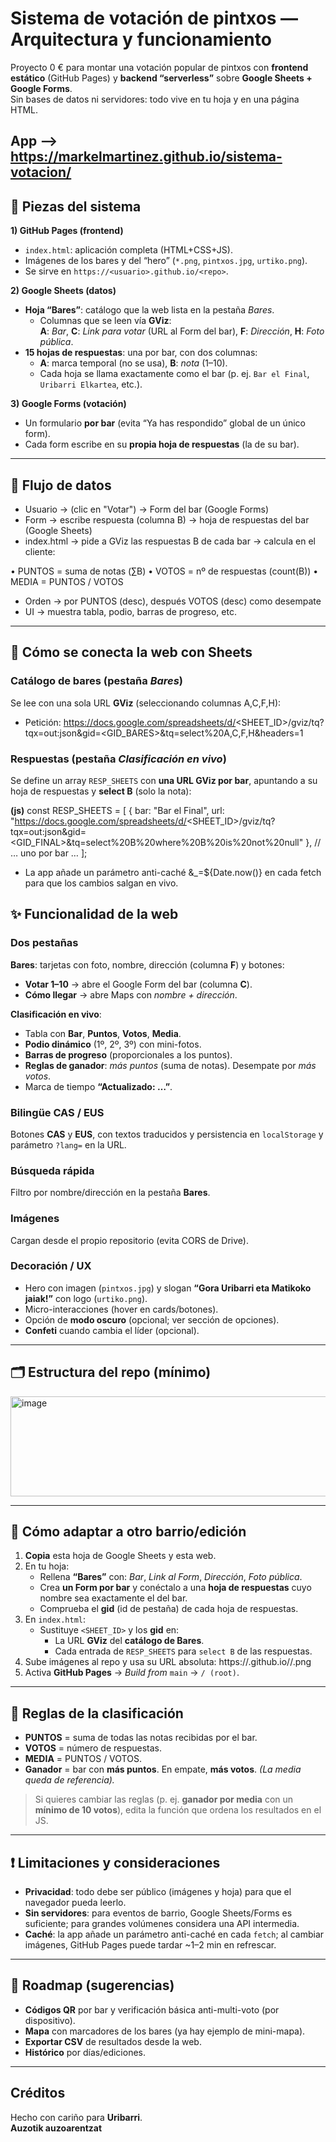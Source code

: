 # Sistema de votación de pintxos — Arquitectura y funcionamiento

Proyecto 0 € para montar una votación popular de pintxos con **frontend estático** (GitHub Pages) y **backend “serverless”** sobre **Google Sheets + Google Forms**.  
Sin bases de datos ni servidores: todo vive en tu hoja y en una página HTML.

**App --> https://markelmartinez.github.io/sistema-votacion/**
---

## 🧩 Piezas del sistema

**1) GitHub Pages (frontend)**
- `index.html`: aplicación completa (HTML+CSS+JS).
- Imágenes de los bares y del “hero” (`*.png`, `pintxos.jpg`, `urtiko.png`).
- Se sirve en `https://<usuario>.github.io/<repo>`.

**2) Google Sheets (datos)**
- **Hoja “Bares”**: catálogo que la web lista en la pestaña *Bares*.  
  - Columnas que se leen vía **GViz**:  
    **A**: *Bar*, **C**: *Link para votar* (URL al Form del bar), **F**: *Dirección*, **H**: *Foto pública*.
- **15 hojas de respuestas**: una por bar, con dos columnas:
  - **A**: marca temporal (no se usa), **B**: *nota* (1–10).
  - Cada hoja se llama exactamente como el bar (p. ej. `Bar el Final`, `Uribarri Elkartea`, etc.).

**3) Google Forms (votación)**
- Un formulario **por bar** (evita “Ya has respondido” global de un único form).
- Cada form escribe en su **propia hoja de respuestas** (la de su bar).

---

## 🔁 Flujo de datos

- Usuario → (clic en "Votar") → Form del bar (Google Forms)
- Form → escribe respuesta (columna B) → hoja de respuestas del bar (Google Sheets)
- index.html → pide a GViz las respuestas B de cada bar → calcula en el cliente:

• PUNTOS = suma de notas (∑B)
• VOTOS = nº de respuestas (count(B))
• MEDIA = PUNTOS / VOTOS

- Orden → por PUNTOS (desc), después VOTOS (desc) como desempate
- UI → muestra tabla, podio, barras de progreso, etc.
  
---

## 📡 Cómo se conecta la web con Sheets

### Catálogo de bares (pestaña *Bares*)
Se lee con una sola URL **GViz** (seleccionando columnas A,C,F,H):

- Petición:
https://docs.google.com/spreadsheets/d/<SHEET_ID>/gviz/tq?tqx=out:json&gid=<GID_BARES>&tq=select%20A,C,F,H&headers=1


### Respuestas (pestaña *Clasificación en vivo*)
Se define un array `RESP_SHEETS` con **una URL GViz por bar**, apuntando a su hoja de respuestas y **select B** (solo la nota):

**(js)**
const RESP_SHEETS = [
  { bar: "Bar el Final",
    url: "https://docs.google.com/spreadsheets/d/<SHEET_ID>/gviz/tq?tqx=out:json&gid=<GID_FINAL>&tq=select%20B%20where%20B%20is%20not%20null" },
  // … uno por bar …
];

- La app añade un parámetro anti-caché &_=${Date.now()} en cada fetch para que los cambios salgan en vivo.

## ✨ Funcionalidad de la web

### Dos pestañas

**Bares**: tarjetas con foto, nombre, dirección (columna **F**) y botones:
- **Votar 1–10** → abre el Google Form del bar (columna **C**).
- **Cómo llegar** → abre Maps con *nombre + dirección*.

**Clasificación en vivo**:
- Tabla con **Bar**, **Puntos**, **Votos**, **Media**.
- **Podio dinámico** (1º, 2º, 3º) con mini-fotos.
- **Barras de progreso** (proporcionales a los puntos).
- **Reglas de ganador**: *más puntos* (suma de notas). Desempate por *más votos*.
- Marca de tiempo **“Actualizado: …”**.

### Bilingüe CAS / EUS
Botones **CAS** y **EUS**, con textos traducidos y persistencia en `localStorage` y parámetro `?lang=` en la URL.

### Búsqueda rápida
Filtro por nombre/dirección en la pestaña **Bares**.

### Imágenes
Cargan desde el propio repositorio (evita CORS de Drive).

### Decoración / UX
- Hero con imagen (`pintxos.jpg`) y slogan **“Gora Uribarri eta Matikoko jaiak!”** con logo (`urtiko.png`).
- Micro-interacciones (hover en cards/botones).
- Opción de **modo oscuro** (opcional; ver sección de opciones).
- **Confeti** cuando cambia el líder (opcional).

---

## 🗂️ Estructura del repo (mínimo)
<img width="525" height="160" alt="image" src="https://github.com/user-attachments/assets/393d0661-5b00-4041-a140-9fd64befbbcc" />


---

## 🔧 Cómo adaptar a otro barrio/edición

1. **Copia** esta hoja de Google Sheets y esta web.
2. En tu hoja:
   - Rellena **“Bares”** con: *Bar*, *Link al Form*, *Dirección*, *Foto pública*.
   - Crea **un Form por bar** y conéctalo a una **hoja de respuestas** cuyo nombre sea exactamente el del bar.
   - Comprueba el **gid** (id de pestaña) de cada hoja de respuestas.
3. En `index.html`:
   - Sustituye `<SHEET_ID>` y los **gid** en:
     - La URL **GViz** del **catálogo de Bares**.
     - Cada entrada de `RESP_SHEETS` para `select B` de las respuestas.
4. Sube imágenes al repo y usa su URL absoluta: https://<usuario>.github.io/<repo>/<imagen>.png
5. Activa **GitHub Pages** → *Build from* `main` → `/ (root)`.

---

## 🧪 Reglas de la clasificación

- **PUNTOS** = suma de todas las notas recibidas por el bar.  
- **VOTOS** = número de respuestas.  
- **MEDIA** = PUNTOS / VOTOS.  
- **Ganador** = bar con **más puntos**. En empate, **más votos**. *(La media queda de referencia).*

> Si quieres cambiar las reglas (p. ej. **ganador por media** con un **mínimo de 10 votos**), edita la función que ordena los resultados en el JS.

---

## ❗️ Limitaciones y consideraciones

- **Privacidad**: todo debe ser público (imágenes y hoja) para que el navegador pueda leerlo.
- **Sin servidores**: para eventos de barrio, Google Sheets/Forms es suficiente; para grandes volúmenes considera una API intermedia.
- **Caché**: la app añade un parámetro anti-caché en cada `fetch`; al cambiar imágenes, GitHub Pages puede tardar ~1–2 min en refrescar.

---

## 🚀 Roadmap (sugerencias)

- **Códigos QR** por bar y verificación básica anti-multi-voto (por dispositivo).
- **Mapa** con marcadores de los bares (ya hay ejemplo de mini-mapa).
- **Exportar CSV** de resultados desde la web.
- **Histórico** por días/ediciones.

---

## Créditos

Hecho con cariño para **Uribarri**.  
**Auzotik auzoarentzat**

